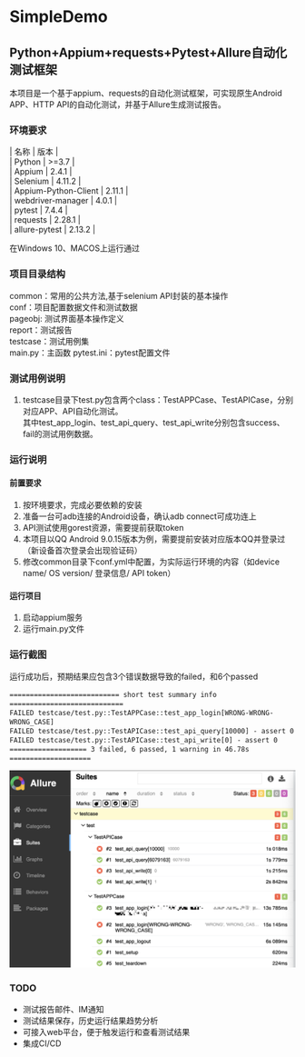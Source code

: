 # SimpleDemo
## Python+Appium+requests+Pytest+Allure自动化测试框架

本项目是一个基于appium、requests的自动化测试框架，可实现原生Android APP、HTTP API的自动化测试，并基于Allure生成测试报告。

### 环境要求
| 名称 | 版本 |   
| Python | >=3.7 |   
| Appium | 2.4.1 |   
| Selenium | 4.11.2 |  
| Appium-Python-Client | 2.11.1 |   
| webdriver-manager | 4.0.1 |   
| pytest | 7.4.4 |   
| requests | 2.28.1 |    
| allure-pytest | 2.13.2 |  

在Windows 10、MACOS上运行通过

### 项目目录结构
common：常用的公共方法,基于selenium API封装的基本操作  
conf：项目配置数据文件和测试数据  
pageobj: 测试界面基本操作定义  
report：测试报告  
testcase：测试用例集  
main.py：主函数
pytest.ini：pytest配置文件

### 测试用例说明
1. testcase目录下test.py包含两个class：TestAPPCase、TestAPICase，分别对应APP、API自动化测试。  
其中test_app_login、test_api_query、test_api_write分别包含success、fail的测试用例数据。

### 运行说明
#### 前置要求
1. 按环境要求，完成必要依赖的安装  
2. 准备一台可adb连接的Android设备，确认adb connect可成功连上  
3. API测试使用gorest资源，需要提前获取token  
4. 本项目以QQ Android 9.0.15版本为例，需要提前安装对应版本QQ并登录过（新设备首次登录会出现验证码）   
5. 修改common目录下conf.yml中配置，为实际运行环境的内容（如device name/ OS version/ 登录信息/ API token）   
#### 运行项目
1. 启动appium服务  
2. 运行main.py文件

### 运行截图
运行成功后，预期结果应包含3个错误数据导致的failed，和6个passed
```
=========================== short test summary info ============================
FAILED testcase/test.py::TestAPPCase::test_app_login[WRONG-WRONG-WRONG_CASE]
FAILED testcase/test.py::TestAPICase::test_api_query[10000] - assert 0
FAILED testcase/test.py::TestAPICase::test_api_write[0] - assert 0
=================== 3 failed, 6 passed, 1 warning in 46.78s ====================
```  
![image](./report/report-sample.png)

### TODO
- 测试报告邮件、IM通知  
- 测试结果保存，历史运行结果趋势分析  
- 可接入web平台，便于触发运行和查看测试结果  
- 集成CI/CD

